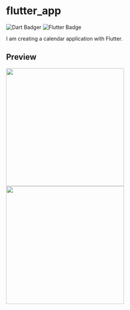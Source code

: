 # flutter_app

<!-- Shields.io -->
<!-- ![Source Code Size](https://img.shields.io/github/languages/code-size/puchimilk/flutter_app) -->
![Dart Badger](https://img.shields.io/badge/-Dart-0175C2?logo=dart&logoColor=white&style=flat)
![Flutter Badge](https://img.shields.io/badge/-Flutter-02569B?logo=flutter&logoColor=white&style=flat)

I am creating a calendar application with Flutter.

## Preview

<img src="https://user-images.githubusercontent.com/50408066/145006584-ecb67036-96ab-4b09-8af2-219d81f181eb.png" width="320px" />
<img src="https://user-images.githubusercontent.com/50408066/145139612-6eefe4f8-688f-4973-af2f-32d40a954c57.png" width="320px" />
